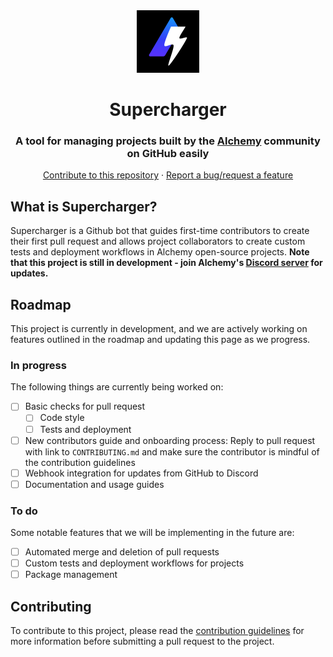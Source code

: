 <div align="center">
    <a href="https://github.com/cytronicoder/supercharger">
        <img src="assets/images/logo.png" alt="Supercharger logo" width="100" height="100">
    </a>
    <h1>Supercharger</h1>
    <h3>A tool for managing projects built by the <a href="https://alchemy.com">Alchemy</a> community on GitHub easily</h3>
    <p>
        <a href="https://github.com/cytronicoder/supercharger/pulls">Contribute to this repository</a>
        ·
        <a href="https://github.com/cytronicoder/supercharger/issues">Report a bug/request a feature</a>
    </p>
</div>

## What is Supercharger?

Supercharger is a Github bot that guides first-time contributors to create their first pull request and allows project collaborators to create custom tests and deployment workflows in Alchemy open-source projects. **Note that this project is still in development - join Alchemy's [Discord server](https://discord.gg/RbZtCrzWKY) for updates.**</p>
</div>

## Roadmap

This project is currently in development, and we are actively working on features outlined in the roadmap and updating this page as we progress.

### In progress

The following things are currently being worked on:

- [ ] Basic checks for pull request
  - [ ] Code style
  - [ ] Tests and deployment
- [ ] New contributors guide and onboarding process: Reply to pull request with link to `CONTRIBUTING.md` and make sure the contributor is mindful of the contribution guidelines
- [ ] Webhook integration for updates from GitHub to Discord
- [ ] Documentation and usage guides

### To do

Some notable features that we will be implementing in the future are:

- [ ] Automated merge and deletion of pull requests
- [ ] Custom tests and deployment workflows for projects
- [ ] Package management

## Contributing

To contribute to this project, please read the [contribution guidelines](CONTRIBUTING.md) for more information before submitting a pull request to the project.
